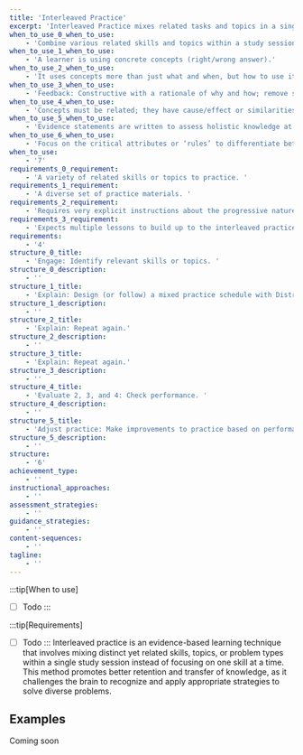 ```yaml
---
title: 'Interleaved Practice'
excerpt: 'Interleaved Practice mixes related tasks and topics in a single session, enhancing adaptability and comprehension. In a soccer practice, your might mix strength, agility, and skill drills as a form of Interleaved Practice.'
when_to_use_0_when_to_use:
    - 'Combine various related skills and topics within a study session to enhance learning and retention. '
when_to_use_1_when_to_use:
    - 'A learner is using concrete concepts (right/wrong answer).'
when_to_use_2_when_to_use:
    - 'It uses concepts more than just what and when, but how to use it (rule-using with few variables – not the same as problem-solving).'
when_to_use_3_when_to_use:
    - 'Feedback: Constructive with a rationale of why and how; remove scaffolded feedback as it progresses.'
when_to_use_4_when_to_use:
    - 'Concepts must be related; they have cause/effect or similarities/differences. '
when_to_use_5_when_to_use:
    - 'Evidence statements are written to assess holistic knowledge at the level of the ultimate outcome. '
when_to_use_6_when_to_use:
    - 'Focus on the critical attributes or ‘rules’ to differentiate between similar concepts. '
when_to_use:
    - '7'
requirements_0_requirement:
    - 'A variety of related skills or topics to practice. '
requirements_1_requirement:
    - 'A diverse set of practice materials. '
requirements_2_requirement:
    - 'Requires very explicit instructions about the progressive nature of formatives. '
requirements_3_requirement:
    - 'Expects multiple lessons to build up to the interleaved practice. '
requirements:
    - '4'
structure_0_title:
    - 'Engage: Identify relevant skills or topics. '
structure_0_description:
    - ''
structure_1_title:
    - 'Explain: Design (or follow) a mixed practice schedule with Distributed Practice. '
structure_1_description:
    - ''
structure_2_title:
    - 'Explain: Repeat again.'
structure_2_description:
    - ''
structure_3_title:
    - 'Explain: Repeat again.'
structure_3_description:
    - ''
structure_4_title:
    - 'Evaluate 2, 3, and 4: Check performance. '
structure_4_description:
    - ''
structure_5_title:
    - 'Adjust practice: Make improvements to practice based on performance. '
structure_5_description:
    - ''
structure:
    - '6'
achievement_type:
    - ''
instructional_approaches:
    - ''
assessment_strategies:
    - ''
guidance_strategies:
    - ''
content-sequences:
    - ''
tagline:
    - ''
---
```


:::tip[When to use]

- [ ] Todo
:::

:::tip[Requirements]

- [ ] Todo
:::
Interleaved practice is an evidence-based learning technique that involves mixing distinct yet related skills, topics, or problem types within a single study session instead of focusing on one skill at a time. This method promotes better retention and transfer of knowledge, as it challenges the brain to recognize and apply appropriate strategies to solve diverse problems.

## Examples
Coming soon